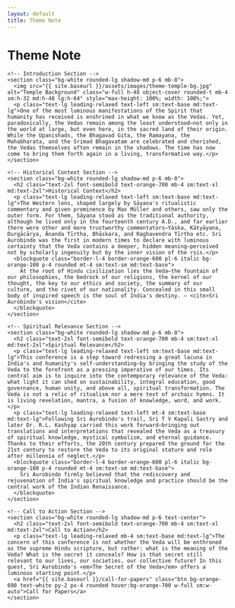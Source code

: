 ```yaml
---
layout: default
title: Theme Note
---
```


<div class="bg-orange-50 py-12">
  <div class="container mx-auto px-4 max-w-4xl">
    <!-- Header Section -->
    <h1 class="text-4xl font-bold text-orange-800 text-center mb-8 sm:text-3xl md:text-4xl">Theme Note</h1>

    <!-- Introduction Section -->
    <section class="bg-white rounded-lg shadow-md p-6 mb-8">
      <img src="{{ site.baseurl }}/assets/images/theme-temple-bg.jpg" alt="Temple Background" class="w-full h-48 object-cover rounded-t mb-4 sm:h-32 md:h-48 lg:h-64" style="max-height: 100%; width: 100%;">
      <p class="text-lg leading-relaxed text-left sm:text-base md:text-lg">One of the most luminous manifestations of the Spirit that humanity has received is enshrined in what we know as the Vedas. Yet, paradoxically, the Vedas remain among the least understood—not only in the world at large, but even here, in the sacred land of their origin. While the Upanishads, the Bhagavad Gita, the Ramayana, the Mahabharata, and the Srimad Bhagavatam are celebrated and cherished, the Vedas themselves often remain in the shadows. The time has now come to bring them forth again in a living, transformative way.</p>
    </section>

    <!-- Historical Context Section -->
    <section class="bg-white rounded-lg shadow-md p-6 mb-8">
      <h2 class="text-2xl font-semibold text-orange-700 mb-4 sm:text-xl md:text-2xl">Historical Context</h2>
      <p class="text-lg leading-relaxed text-left sm:text-base md:text-lg">The Western lens, shaped largely by Sāyaṇa's ritualistic commentary and given prominence by Max Müller and others, saw only the outer form. For them, Sāyaṇa stood as the traditional authority, although he lived only in the fourteenth century A.D., and far earlier there were other and more trustworthy commentators—Yāska, Kātyāyana, Durgācārya, Ānanda Tīrtha, Bhāskara, and Raghavendra Tīrtha etc. Sri Aurobindo was the first in modern times to declare with luminous certainty that the Veda contains a deeper, hidden meaning—perceived not by scholarly ingenuity but by the inner vision of the ṛṣis.</p>
      <blockquote class="border-l-4 border-orange-600 pl-6 italic bg-orange-100 p-4 rounded mt-4 sm:text-sm md:text-base">
        At the root of Hindu civilization lies the Veda—the fountain of our philosophies, the bedrock of our religions, the kernel of our thought, the key to our ethics and society, the summary of our culture, and the rivet of our nationality. Concealed in this small body of inspired speech is the soul of India's destiny. — <cite>Sri Aurobindo's vision</cite>
      </blockquote>
    </section>

    <!-- Spiritual Relevance Section -->
    <section class="bg-white rounded-lg shadow-md p-6 mb-8">
      <h2 class="text-2xl font-semibold text-orange-700 mb-4 sm:text-xl md:text-2xl">Spiritual Relevance</h2>
      <p class="text-lg leading-relaxed text-left sm:text-base md:text-lg">This conference is a step toward redressing a great lacuna in India's and humanity's self-understanding—by bringing the study of the Veda to the forefront as a pressing imperative of our times. Its central aim is to inquire into the contemporary relevance of the Veda: what light it can shed on sustainability, integral education, good governance, human unity, and above all, spiritual transformation. The Veda is not a relic of ritualism nor a mere text of archaic hymns. It is living revelation, mantra, a fusion of knowledge, word, and work.</p>
      <p class="text-lg leading-relaxed text-left mt-4 sm:text-base md:text-lg">Following Sri Aurobindo's trail, Sri T V Kapali Sastry and later Dr. R.L. Kashyap carried this work forward—bringing out translations and interpretations that revealed the Veda as a treasury of spiritual knowledge, mystical symbolism, and eternal guidance. Thanks to their efforts, the 20th century prepared the ground for the 21st century to restore the Veda to its original stature and role after millennia of neglect.</p>
      <blockquote class="border-l-4 border-orange-600 pl-6 italic bg-orange-100 p-4 rounded mt-4 sm:text-sm md:text-base">
        Sri Aurobindo firmly believed that the rediscovery and rejuvenation of India's spiritual knowledge and practice should be the central work of the Indian Renaissance.
      </blockquote>
    </section>

    <!-- Call to Action Section -->
    <section class="bg-white rounded-lg shadow-md p-6 text-center">
      <h2 class="text-2xl font-semibold text-orange-700 mb-4 sm:text-xl md:text-2xl">Call to Action</h2>
      <p class="text-lg leading-relaxed mb-4 sm:text-base md:text-lg">The concern of this conference is not whether the Veda will be enthroned as the supreme Hindu scripture, but rather: what is the meaning of the Veda? What is the secret it conceals? How is that secret still relevant to our lives, our societies, our collective future? In this quest, Sri Aurobindo's <em>The Secret of the Veda</em> offers a luminous starting point.</p>
      <a href="{{ site.baseurl }}/call-for-papers" class="btn bg-orange-600 text-white py-2 px-4 rounded hover:bg-orange-700 w-full sm:w-auto">Call for Papers</a>
    </section>
  </div>
</div>